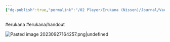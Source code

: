 ```yaml
---
{"dg-publish":true,"permalink":"/02 Player/Erukana (Nissen)/Journal/Vaelon's instrukser til Baronesse Avalande/"}
---
```


#erukana #erukana/handout 

![Pasted image 20230927164257.png|undefined](/img/user/10%20Attachments/Pasted%20image%2020230927164257.png)